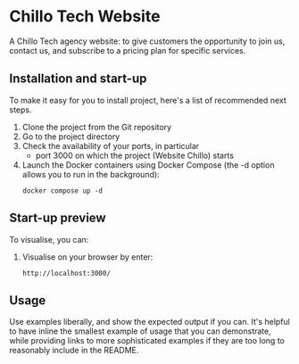 # Chillo Tech Website

A Chillo Tech agency website: to give customers the opportunity to join us, contact us, and subscribe 
to a pricing plan for specific services.

## Installation and start-up

To make it easy for you to install project, here's a list of recommended next steps.

1. Clone the project from the Git repository
2. Go to the project directory
3. Check the availability of your ports, in particular
    - port 3000 on which the project (Website Chillo) starts
4. Launch the Docker containers using Docker Compose (the -d option allows you to run in the background):
     ```
   docker compose up -d
   ```

## Start-up preview

To visualise, you can:

1. Visualise on your browser by enter:
    ```
    http://localhost:3000/
   ```

## Usage
Use examples liberally, and show the expected output if you can. It's helpful to have inline the smallest example of usage that you can demonstrate, while providing links to more sophisticated examples if they are too long to reasonably include in the README.
